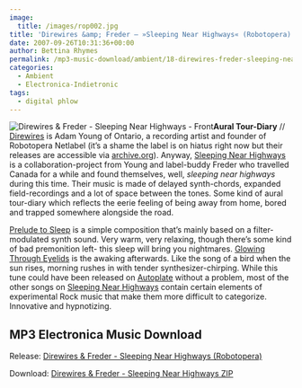 ```yaml
---
image:
  title: /images/rop002.jpg
title: 'Direwires &amp; Freder – »Sleeping Near Highways« (Robotopera)'
date: 2007-09-26T10:31:36+00:00
author: Bettina Rhymes
permalink: /mp3-music-download/ambient/18-direwires-freder-sleeping-near-highways-robotopera
categories:
  - Ambient
  - Electronica-Indietronic
tags:
  - digital phlow
---
```

<img class="right" src="{{ site.url }}{{ site.baseurl }}/images/rop002.thumbnail.jpg" alt="Direwires & Freder - Sleeping Near Highways - Front" />**Aural Tour-Diary** // [Direwires](http://www.myspace.com/direwires "Direwires @ myspace.com") is Adam Young of Ontario, a recording artist and founder of Robotopera Netlabel (it’s a shame the label is on hiatus right now but their releases are accessible via [archive.org](http://www.archive.org/details/robotopera "Robotopera @ archive.org")). Anyway, [Sleeping Near Highways](http://www.archive.org/details/rop002 "Sleeping Near Highways @ Robotopera") is a collaboration-project from Young and label-buddy Freder who travelled Canada for a while and found themselves, well, _sleeping near highways_ during this time. Their music is made of delayed synth-chords, expanded field-recordings and a lot of space between the tones. Some kind of aural tour-diary which reflects the eerie feeling of being away from home, bored and trapped somewhere alongside the road.<!--more-->

<!--adsense-->

[Prelude to Sleep](http://www.archive.org/download/rop002/01_Prelude_to_Sleep.mp3 "Prelude to Sleep MP3") is a simple composition that’s mainly based on a filter-modulated synth sound. Very warm, very relaxing, though there’s some kind of bad premonition left- this sleep will bring you nightmares. [Glowing Through Eyelids](http://www.archive.org/download/rop002/02_Glowing_Through_Eyelids.mp3 "Glowing through Eyelids MP3") is the awaking afterwards. Like the song of a bird when the sun rises, morning rushes in with tender synthesizer-chirping. While this tune could have been released on [Autoplate](http://autoplate.cc/ "Autoplate Netlabel") without a problem, most of the other songs on [Sleeping Near Highways](http://www.archive.org/details/rop002 "Sleeping Near Highways @ Robotopera") contain certain elements of experimental Rock music that make them more difficult to categorize. Innovative and hypnotizing.

## MP3 Electronica Music Download

Release: [Direwires & Freder - Sleeping Near Highways (Robotopera)](http://www.archive.org/details/rop002)
  
Download: [Direwires & Freder - Sleeping Near Highways ZIP](http://www.archive.org/compress/rop002)